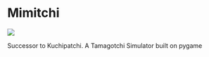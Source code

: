 # Mimitchi

<img src="https://user-images.githubusercontent.com/7462768/168162389-914638b2-3760-49f5-bcd5-c8225ba81c06.png">


Successor to Kuchipatchi. A Tamagotchi Simulator built on pygame
